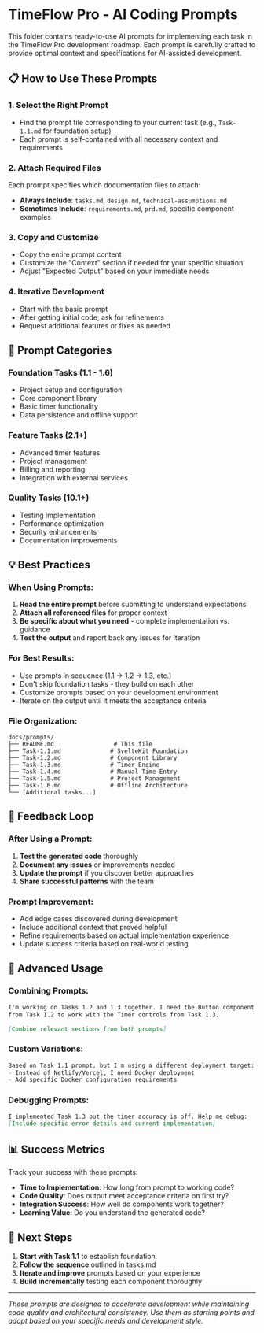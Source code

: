 # TimeFlow Pro - AI Coding Prompts

This folder contains ready-to-use AI prompts for implementing each task in the TimeFlow Pro development roadmap. Each prompt is carefully crafted to provide optimal context and specifications for AI-assisted development.

## 📋 How to Use These Prompts

### 1. **Select the Right Prompt**
- Find the prompt file corresponding to your current task (e.g., `Task-1.1.md` for foundation setup)
- Each prompt is self-contained with all necessary context and requirements

### 2. **Attach Required Files**
Each prompt specifies which documentation files to attach:
- **Always Include**: `tasks.md`, `design.md`, `technical-assumptions.md`
- **Sometimes Include**: `requirements.md`, `prd.md`, specific component examples

### 3. **Copy and Customize**
- Copy the entire prompt content
- Customize the "Context" section if needed for your specific situation
- Adjust "Expected Output" based on your immediate needs

### 4. **Iterative Development**
- Start with the basic prompt
- After getting initial code, ask for refinements
- Request additional features or fixes as needed

## 🎯 Prompt Categories

### **Foundation Tasks (1.1 - 1.6)**
- Project setup and configuration
- Core component library
- Basic timer functionality
- Data persistence and offline support

### **Feature Tasks (2.1+)**
- Advanced timer features
- Project management
- Billing and reporting
- Integration with external services

### **Quality Tasks (10.1+)**
- Testing implementation
- Performance optimization
- Security enhancements
- Documentation improvements

## 💡 Best Practices

### **When Using Prompts:**
1. **Read the entire prompt** before submitting to understand expectations
2. **Attach all referenced files** for proper context
3. **Be specific about what you need** - complete implementation vs. guidance
4. **Test the output** and report back any issues for iteration

### **For Best Results:**
- Use prompts in sequence (1.1 → 1.2 → 1.3, etc.)
- Don't skip foundation tasks - they build on each other
- Customize prompts based on your development environment
- Iterate on the output until it meets the acceptance criteria

### **File Organization:**
```
docs/prompts/
├── README.md                 # This file
├── Task-1.1.md              # SvelteKit Foundation
├── Task-1.2.md              # Component Library
├── Task-1.3.md              # Timer Engine
├── Task-1.4.md              # Manual Time Entry
├── Task-1.5.md              # Project Management
├── Task-1.6.md              # Offline Architecture
└── [Additional tasks...]
```

## 🔄 Feedback Loop

### **After Using a Prompt:**
1. **Test the generated code** thoroughly
2. **Document any issues** or improvements needed
3. **Update the prompt** if you discover better approaches
4. **Share successful patterns** with the team

### **Prompt Improvement:**
- Add edge cases discovered during development
- Include additional context that proved helpful
- Refine requirements based on actual implementation experience
- Update success criteria based on real-world testing

## 🚀 Advanced Usage

### **Combining Prompts:**
```markdown
I'm working on Tasks 1.2 and 1.3 together. I need the Button component 
from Task 1.2 to work with the Timer controls from Task 1.3.

[Combine relevant sections from both prompts]
```

### **Custom Variations:**
```markdown
Based on Task 1.1 prompt, but I'm using a different deployment target:
- Instead of Netlify/Vercel, I need Docker deployment
- Add specific Docker configuration requirements
```

### **Debugging Prompts:**
```markdown
I implemented Task 1.3 but the timer accuracy is off. Help me debug:
[Include specific error details and current implementation]
```

## 📊 Success Metrics

Track your success with these prompts:
- **Time to Implementation**: How long from prompt to working code?
- **Code Quality**: Does output meet acceptance criteria on first try?
- **Integration Success**: How well do components work together?
- **Learning Value**: Do you understand the generated code?

## 🎯 Next Steps

1. **Start with Task 1.1** to establish foundation
2. **Follow the sequence** outlined in tasks.md
3. **Iterate and improve** prompts based on your experience
4. **Build incrementally** testing each component thoroughly

---

*These prompts are designed to accelerate development while maintaining code quality and architectural consistency. Use them as starting points and adapt based on your specific needs and development style.*
